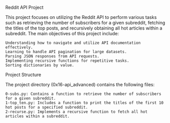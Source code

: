 Reddit API Project

This project focuses on utilizing the Reddit API to perform various tasks such as retrieving the number of subscribers for a given subreddit, fetching the titles of the top posts, and recursively obtaining all hot articles within a subreddit. The main objectives of this project include:

    Understanding how to navigate and utilize API documentation effectively.
    Learning to handle API pagination for large datasets.
    Parsing JSON responses from API requests.
    Implementing recursive functions for repetitive tasks.
    Sorting dictionaries by value.

Project Structure

The project directory (0x16-api_advanced) contains the following files:

    0-subs.py: Contains a function to retrieve the number of subscribers for a given subreddit.
    1-top_ten.py: Includes a function to print the titles of the first 10 hot posts for a specified subreddit.
    2-recurse.py: Implements a recursive function to fetch all hot articles within a subreddit.
